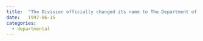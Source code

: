 ```yaml
---
title:  "The Division officially changed its name to The Department of Environmental Science and Policy (DESP)."
date:   1997-06-15
categories:
  - departmental
---
```

